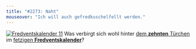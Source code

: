 ```yaml
---
title: "#2273: Naht"
mouseover: "Ich will auch gefredkuschelfellt werden."
---
```


<a href="http://www.fonflatter.de/der-fetzige-fredventskalender-2011/" title="Fredventskalender 11"><img src="http://www.fonflatter.de/adv11/fredventskalender_banner.png" alt="Fredventskalender 11" /></a>
Was verbirgt sich wohl hinter <a href="http://www.fonflatter.de/2011/12/10/das-10-turchen" title="Fredventskalender 2011">dem <strong>zehnten</strong> Türchen</a> im <a href="http://www.fonflatter.de/der-fetzige-fredventskalender-2011/" title="Fredventskalender 2011">fetzigen <strong>Fredventskalender</strong></a>?


